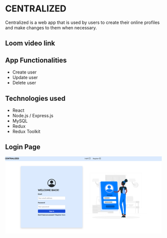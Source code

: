 # CENTRALIZED

Centralized is a web app that is used by users to create their online profiles and make changes to them when necessary.

## Loom video link

## App Functionalities

* Create user
* Update user
* Delete user

## Technologies used

* React
* Node.js / Express.js
* MySQL
* Redux
* Redux Toolkit

## Login Page

![ALT login page](./Screenshot%20from%202024-07-21%2019-09-16.png)
